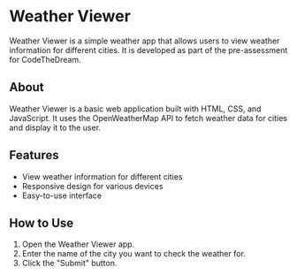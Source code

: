 # Weather Viewer

Weather Viewer is a simple weather app that allows users to view weather information for different cities. It is developed as part of the pre-assessment for CodeTheDream.

## About

Weather Viewer is a basic web application built with HTML, CSS, and JavaScript. It uses the OpenWeatherMap API to fetch weather data for cities and display it to the user.

## Features

- View weather information for different cities
- Responsive design for various devices
- Easy-to-use interface

## How to Use

1. Open the Weather Viewer app.
2. Enter the name of the city you want to check the weather for.
3. Click the "Submit" button.

